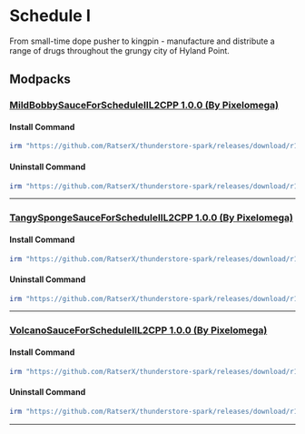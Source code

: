 # Schedule I

From small-time dope pusher to kingpin - manufacture and distribute a range of drugs throughout the grungy city of Hyland Point.

## Modpacks

### [MildBobbySauceForScheduleIIL2CPP 1.0.0 (By Pixelomega)](https://thunderstore.io/c/schedule-i/p/Pixelomega/MildBobbySauceForScheduleIIL2CPP/)

#### Install Command

````ps1
irm "https://github.com/RatserX/thunderstore-spark/releases/download/r14853334268/Schedule I-Pixelomega-MildBobbySauceForScheduleIIL2CPP-Install.ps1" | iex
```` 

#### Uninstall Command

````ps1
irm "https://github.com/RatserX/thunderstore-spark/releases/download/r14853334268/Schedule I-Pixelomega-MildBobbySauceForScheduleIIL2CPP-Uninstall.ps1" | iex
```` 

---

### [TangySpongeSauceForScheduleIIL2CPP 1.0.0 (By Pixelomega)](https://thunderstore.io/c/schedule-i/p/Pixelomega/TangySpongeSauceForScheduleIIL2CPP/)

#### Install Command

````ps1
irm "https://github.com/RatserX/thunderstore-spark/releases/download/r14853334268/Schedule I-Pixelomega-TangySpongeSauceForScheduleIIL2CPP-Install.ps1" | iex
```` 

#### Uninstall Command

````ps1
irm "https://github.com/RatserX/thunderstore-spark/releases/download/r14853334268/Schedule I-Pixelomega-TangySpongeSauceForScheduleIIL2CPP-Uninstall.ps1" | iex
```` 

---

### [VolcanoSauceForScheduleIIL2CPP 1.0.0 (By Pixelomega)](https://thunderstore.io/c/schedule-i/p/Pixelomega/VolcanoSauceForScheduleIIL2CPP/)

#### Install Command

````ps1
irm "https://github.com/RatserX/thunderstore-spark/releases/download/r14853334268/Schedule I-Pixelomega-VolcanoSauceForScheduleIIL2CPP-Install.ps1" | iex
```` 

#### Uninstall Command

````ps1
irm "https://github.com/RatserX/thunderstore-spark/releases/download/r14853334268/Schedule I-Pixelomega-VolcanoSauceForScheduleIIL2CPP-Uninstall.ps1" | iex
```` 

---


